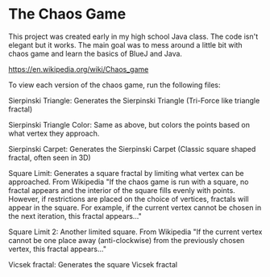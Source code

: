 # The Chaos Game

This project was created early in my high school Java class. The code isn't elegant but it works. The main goal was to mess around a little bit with chaos game and learn the basics of BlueJ and Java.

https://en.wikipedia.org/wiki/Chaos_game

To view each version of the chaos game, run the following files:

Sierpinski Triangle: Generates the Sierpinski Triangle (Tri-Force like triangle fractal)

Sierpinski Triangle Color: Same as above, but colors the points based on what vertex they approach.

Sierpinski Carpet: Generates the Sierpinski Carpet (Classic square shaped fractal, often seen in 3D)

Square Limit: Generates a square fractal by limiting what vertex can be approached. From Wikipedia "If the chaos game is run with a square, no fractal appears and the interior of the square fills evenly with points. However, if restrictions are placed on the choice of vertices, fractals will appear in the square. For example, if the current vertex cannot be chosen in the next iteration, this fractal appears..."

Square Limit 2: Another limited square. From Wikipedia "If the current vertex cannot be one place away (anti-clockwise) from the previously chosen vertex, this fractal appears..."

Vicsek fractal: Generates the square Vicsek fractal
